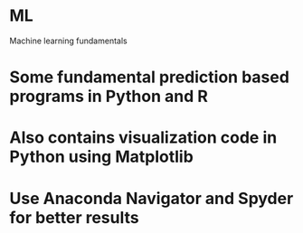 # ML
Machine learning fundamentals
<h1>Some fundamental prediction based programs in Python and R</h1>
<h1>Also contains visualization code in Python using Matplotlib </h1>
<h1>Use Anaconda Navigator and Spyder for better results</h1>
